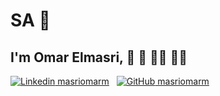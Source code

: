 # SA 👋

## I'm Omar Elmasri, 🕌 🕋 🧑‍🔧 🧑‍💻
[![Linkedin](https://i.stack.imgur.com/gVE0j.png) masriomarm](https://www.linkedin.com/masriomarm)
&nbsp;
[![GitHub](https://i.stack.imgur.com/tskMh.png) masriomarm](https://github.com/masriomarm)
              
              


<!--
**masriomarm/masriomarm** is a ✨ _special_ ✨ repository because its `README.md` (this file) appears on your GitHub profile.

Here are some ideas to get you started:

- 🔭 I’m currently working on ...
- 🌱 I’m currently learning ...
- 👯 I’m looking to collaborate on ...
- 🤔 I’m looking for help with ...
- 💬 Ask me about ...
- 📫 How to reach me: ...
- 😄 Pronouns: ...
- ⚡ Fun fact: ...
-->
